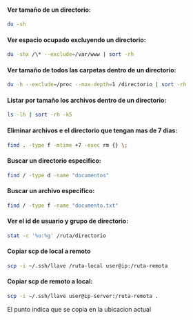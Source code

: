 #### Ver tamaño de un directorio:  
``` bash
du -sh
```

#### Ver espacio ocupado excluyendo un directorio:  
``` bash
du -shx /\* --exclude=/var/www | sort -rh 
```

#### Ver tamaño de todos las carpetas dentro de un directorio: 
``` bash
du -h --exclude=/proc --max-depth=1 /directorio | sort -rh
```

#### Listar por tamaño los archivos dentro de un directorio: 
``` bash
ls -lh | sort -rh -k5
```

#### Eliminar archivos e el directorio que tengan mas de 7 dias: 
``` bash
find . -type f -mtime +7 -exec rm {} \;
```

#### Buscar un directorio especifico: 
``` bash
find / -type d -name "documentos"
```

#### Buscar un archivo especifico: 
``` bash
find / -type f -name "documento.txt"
```

#### Ver el id de usuario y grupo de directorio: 
``` bash
stat -c '%u:%g' /ruta/directorio
```

#### Copiar scp de local a remoto  
``` bash
scp -i ~/.ssh/llave /ruta-local user@ip:/ruta-remota  
```

#### Copiar scp de remoto a local:  
``` bash 
scp -i ~/.ssh/llave user@ip-server:/ruta-remota .
``` 
El punto indica que se copia en la ubicacion actual

